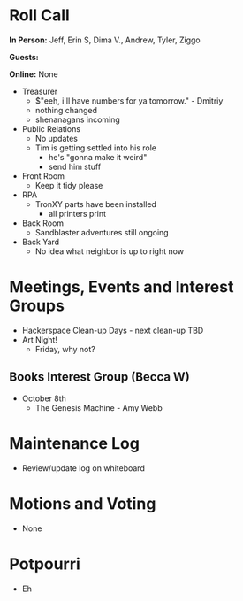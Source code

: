 # Roll Call

**In Person:** Jeff, Erin S, Dima V., Andrew, Tyler, Ziggo

**Guests:** 

**Online:** None

- Treasurer
  - $"eeh, i'll have numbers for ya tomorrow." - Dmitriy
  - nothing changed
  - shenanagans incoming
- Public Relations
  - No updates
  - Tim is getting settled into his role
    - he's "gonna make it weird"
    - send him stuff
- Front Room
  - Keep it tidy please
- RPA
  - TronXY parts have been installed
    - all printers print
- Back Room
  - Sandblaster adventures still ongoing
- Back Yard
  - No idea what neighbor is up to right now
# Meetings, Events and Interest Groups
- Hackerspace Clean-up Days - next clean-up TBD
- Art Night!
  - Friday, why not?
## Books Interest Group (Becca W)
- October 8th
  - The Genesis Machine - Amy Webb
# Maintenance Log
- Review/update log on whiteboard
# Motions and Voting
- None
# Potpourri
- Eh
